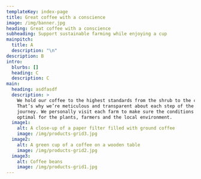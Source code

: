 ```yaml
---
templateKey: index-page
title: Great coffee with a conscience
image: /img/banner.jpg
heading: Great coffee with a conscience
subheading: Support sustainable farming while enjoying a cup
mainpitch:
  title: A
  description: "\n"
description: B
intro:
  blurbs: []
  heading: C
  description: C
main:
  heading: asdfasdf
  description: >
    We hold our coffee to the highest standards from the shrub to the cup.
    That’s why we’re meticulous and transparent about each step of the coffee’s
    journey. We personally visit each farm to make sure the conditions are
    optimal for the plants, farmers and the local environment.
  image1:
    alt: A close-up of a paper filter filled with ground coffee
    image: /img/products-grid3.jpg
  image2:
    alt: A green cup of a coffee on a wooden table
    image: /img/products-grid2.jpg
  image3:
    alt: Coffee beans
    image: /img/products-grid1.jpg
---
```

